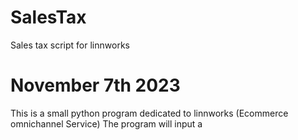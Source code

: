 # SalesTax
Sales tax script for linnworks
# November 7th 2023
This is a small python program dedicated to linnworks (Ecommerce omnichannel Service) 
The program will input a 
